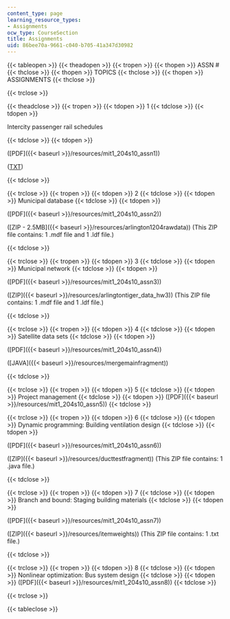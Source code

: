 ```yaml
---
content_type: page
learning_resource_types:
- Assignments
ocw_type: CourseSection
title: Assignments
uid: 86bee70a-9661-c040-b705-41a347d30982
---
```


{{< tableopen >}}
{{< theadopen >}}
{{< tropen >}}
{{< thopen >}}
ASSN #
{{< thclose >}}
{{< thopen >}}
TOPICS
{{< thclose >}}
{{< thopen >}}
ASSIGNMENTS
{{< thclose >}}

{{< trclose >}}

{{< theadclose >}}
{{< tropen >}}
{{< tdopen >}}
1
{{< tdclose >}}
{{< tdopen >}}


Intercity passenger rail schedules


{{< tdclose >}}
{{< tdopen >}}


([PDF]({{< baseurl >}}/resources/mit1_204s10_assn1))

([TXT](/courses/civil-and-environmental-engineering/1-204-computer-algorithms-in-systems-engineering-spring-2010/assignments/acela.txt))


{{< tdclose >}}

{{< trclose >}}
{{< tropen >}}
{{< tdopen >}}
2
{{< tdclose >}}
{{< tdopen >}}
Municipal database
{{< tdclose >}}
{{< tdopen >}}


([PDF]({{< baseurl >}}/resources/mit1_204s10_assn2))

([ZIP - 2.5MB]({{< baseurl >}}/resources/arlington1204rawdata)) (This ZIP file contains: 1 .mdf file and 1 .ldf file.)


{{< tdclose >}}

{{< trclose >}}
{{< tropen >}}
{{< tdopen >}}
3
{{< tdclose >}}
{{< tdopen >}}
Municipal network
{{< tdclose >}}
{{< tdopen >}}


([PDF]({{< baseurl >}}/resources/mit1_204s10_assn3))

([ZIP]({{< baseurl >}}/resources/arlingtontiger_data_hw3)) (This ZIP file contains: 1 .mdf file and 1 .ldf file.)


{{< tdclose >}}

{{< trclose >}}
{{< tropen >}}
{{< tdopen >}}
4
{{< tdclose >}}
{{< tdopen >}}
Satellite data sets
{{< tdclose >}}
{{< tdopen >}}


([PDF]({{< baseurl >}}/resources/mit1_204s10_assn4))

([JAVA]({{< baseurl >}}/resources/mergemainfragment))


{{< tdclose >}}

{{< trclose >}}
{{< tropen >}}
{{< tdopen >}}
5
{{< tdclose >}}
{{< tdopen >}}
Project management
{{< tdclose >}}
{{< tdopen >}}
([PDF]({{< baseurl >}}/resources/mit1_204s10_assn5))
{{< tdclose >}}

{{< trclose >}}
{{< tropen >}}
{{< tdopen >}}
6
{{< tdclose >}}
{{< tdopen >}}
Dynamic programming: Building ventilation design
{{< tdclose >}}
{{< tdopen >}}


([PDF]({{< baseurl >}}/resources/mit1_204s10_assn6))

([ZIP]({{< baseurl >}}/resources/ducttestfragment)) (This ZIP file contains: 1 .java file.)


{{< tdclose >}}

{{< trclose >}}
{{< tropen >}}
{{< tdopen >}}
7
{{< tdclose >}}
{{< tdopen >}}
Branch and bound: Staging building materials
{{< tdclose >}}
{{< tdopen >}}


([PDF]({{< baseurl >}}/resources/mit1_204s10_assn7))

([ZIP]({{< baseurl >}}/resources/itemweights)) (This ZIP file contains: 1 .txt file.)


{{< tdclose >}}

{{< trclose >}}
{{< tropen >}}
{{< tdopen >}}
8
{{< tdclose >}}
{{< tdopen >}}
Nonlinear optimization: Bus system design
{{< tdclose >}}
{{< tdopen >}}
([PDF]({{< baseurl >}}/resources/mit1_204s10_assn8))
{{< tdclose >}}

{{< trclose >}}

{{< tableclose >}}